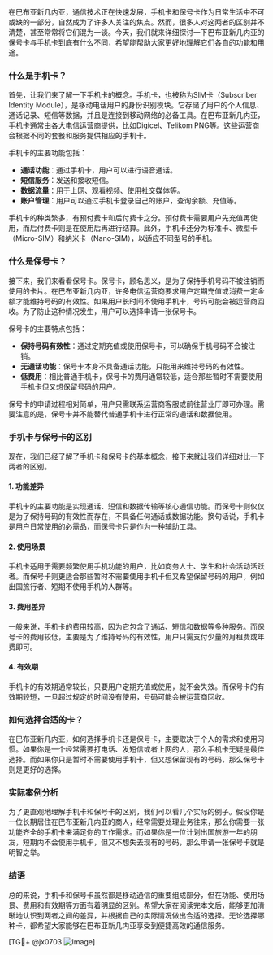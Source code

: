在巴布亚新几内亚，通信技术正在快速发展，手机卡和保号卡作为日常生活中不可或缺的一部分，自然成为了许多人关注的焦点。然而，很多人对这两者的区别并不清楚，甚至常常将它们混为一谈。今天，我们就来详细探讨一下巴布亚新几内亚的保号卡与手机卡到底有什么不同，希望能帮助大家更好地理解它们各自的功能和用途。

### 什么是手机卡？

首先，让我们来了解一下手机卡的概念。手机卡，也被称为SIM卡（Subscriber Identity Module），是移动电话用户的身份识别模块。它存储了用户的个人信息、通话记录、短信等数据，并且是连接到移动网络的必备工具。在巴布亚新几内亚，手机卡通常由各大电信运营商提供，比如Digicel、Telikom PNG等。这些运营商会根据不同的套餐和服务提供相应的手机卡。

手机卡的主要功能包括：

- **通话功能**：通过手机卡，用户可以进行语音通话。
- **短信服务**：发送和接收短信。
- **数据流量**：用于上网、观看视频、使用社交媒体等。
- **账户管理**：用户可以通过手机卡登录自己的账户，查询余额、充值等。

手机卡的种类繁多，有预付费卡和后付费卡之分。预付费卡需要用户先充值再使用，而后付费卡则是在使用后再进行结算。此外，手机卡还分为标准卡、微型卡（Micro-SIM）和纳米卡（Nano-SIM），以适应不同型号的手机。

### 什么是保号卡？

接下来，我们来看看保号卡。保号卡，顾名思义，是为了保持手机号码不被注销而使用的卡片。在巴布亚新几内亚，许多电信运营商要求用户定期充值或消费一定金额才能维持号码的有效性。如果用户长时间不使用手机卡，号码可能会被运营商回收。为了防止这种情况发生，用户可以选择申请一张保号卡。

保号卡的主要特点包括：

- **保持号码有效性**：通过定期充值或使用保号卡，可以确保手机号码不会被注销。
- **无通话功能**：保号卡本身不具备通话功能，只能用来维持号码的有效性。
- **低费用**：相比普通手机卡，保号卡的费用通常较低，适合那些暂时不需要使用手机卡但又想保留号码的用户。

保号卡的申请过程相对简单，用户只需联系运营商客服或前往营业厅即可办理。需要注意的是，保号卡并不能替代普通手机卡进行正常的通话和数据使用。

### 手机卡与保号卡的区别

现在，我们已经了解了手机卡和保号卡的基本概念，接下来就让我们详细对比一下两者的区别。

#### 1. 功能差异

手机卡的主要功能是实现通话、短信和数据传输等核心通信功能。而保号卡则仅仅是为了保持号码的有效性而存在，不具备任何通话或数据功能。换句话说，手机卡是用户日常使用的必需品，而保号卡只是作为一种辅助工具。

#### 2. 使用场景

手机卡适用于需要频繁使用手机功能的用户，比如商务人士、学生和社会活动活跃者。而保号卡则更适合那些暂时不需要使用手机卡但又希望保留号码的用户，例如出国旅行者、短期不使用手机的人群等。

#### 3. 费用差异

一般来说，手机卡的费用较高，因为它包含了通话、短信和数据等多种服务。而保号卡的费用较低，主要是为了维持号码的有效性，用户只需支付少量的月租费或年费即可。

#### 4. 有效期

手机卡的有效期通常较长，只要用户定期充值或使用，就不会失效。而保号卡的有效期较短，一旦超过规定的时间没有使用，号码可能会被运营商回收。

### 如何选择合适的卡？

在巴布亚新几内亚，如何选择手机卡还是保号卡，主要取决于个人的需求和使用习惯。如果你是一个经常需要打电话、发短信或者上网的人，那么手机卡无疑是最佳选择。而如果你只是暂时不需要使用手机卡，但又想保留现有的号码，那么保号卡则是更好的选择。

### 实际案例分析

为了更直观地理解手机卡和保号卡的区别，我们可以看几个实际的例子。假设你是一位长期居住在巴布亚新几内亚的商人，经常需要处理业务往来，那么你需要一张功能齐全的手机卡来满足你的工作需求。而如果你是一位计划出国旅游一年的朋友，短期内不会使用手机卡，但又不想失去现有的号码，那么申请一张保号卡就是明智之举。

### 结语

总的来说，手机卡和保号卡虽然都是移动通信的重要组成部分，但在功能、使用场景、费用和有效期等方面有着明显的区别。希望大家在阅读完本文后，能够更加清晰地认识到两者之间的差异，并根据自己的实际情况做出合适的选择。无论选择哪种卡，都希望大家能够在巴布亚新几内亚享受到便捷高效的通信服务。

[TG💪+ @jx0703 ![Image](https://github.com/user-attachments/assets/dbca1d08-cadb-493c-b0ec-ad6f7a83f270)]